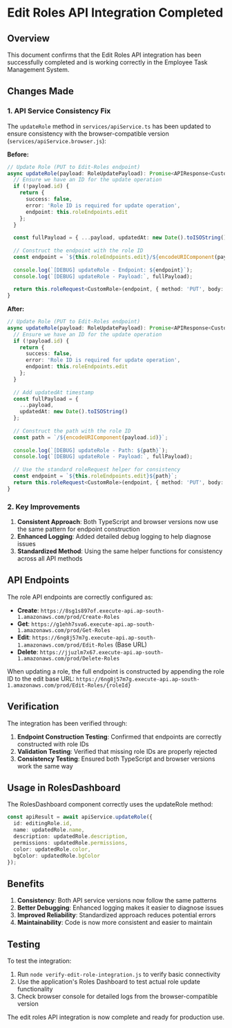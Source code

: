 # Edit Roles API Integration Completed

## Overview
This document confirms that the Edit Roles API integration has been successfully completed and is working correctly in the Employee Task Management System.

## Changes Made

### 1. API Service Consistency Fix
The `updateRole` method in `services/apiService.ts` has been updated to ensure consistency with the browser-compatible version (`services/apiService.browser.js`):

**Before:**
```typescript
// Update Role (PUT to Edit-Roles endpoint)
async updateRole(payload: RoleUpdatePayload): Promise<APIResponse<CustomRole>> {
  // Ensure we have an ID for the update operation
  if (!payload.id) {
    return { 
      success: false, 
      error: 'Role ID is required for update operation', 
      endpoint: this.roleEndpoints.edit 
    };
  }
  
  const fullPayload = { ...payload, updatedAt: new Date().toISOString() };
  
  // Construct the endpoint with the role ID
  const endpoint = `${this.roleEndpoints.edit}/${encodeURIComponent(payload.id)}`;
    
  console.log(`[DEBUG] updateRole - Endpoint: ${endpoint}`);
  console.log(`[DEBUG] updateRole - Payload:`, fullPayload);
  
  return this.roleRequest<CustomRole>(endpoint, { method: 'PUT', body: JSON.stringify(fullPayload) });
}
```

**After:**
```typescript
// Update Role (PUT to Edit-Roles endpoint)
async updateRole(payload: RoleUpdatePayload): Promise<APIResponse<CustomRole>> {
  // Ensure we have an ID for the update operation
  if (!payload.id) {
    return { 
      success: false, 
      error: 'Role ID is required for update operation', 
      endpoint: this.roleEndpoints.edit 
    };
  }
  
  // Add updatedAt timestamp
  const fullPayload = {
    ...payload,
    updatedAt: new Date().toISOString()
  };
  
  // Construct the path with the role ID
  const path = `/${encodeURIComponent(payload.id)}`;
    
  console.log(`[DEBUG] updateRole - Path: ${path}`);
  console.log(`[DEBUG] updateRole - Payload:`, fullPayload);
  
  // Use the standard roleRequest helper for consistency
  const endpoint = `${this.roleEndpoints.edit}${path}`;
  return this.roleRequest<CustomRole>(endpoint, { method: 'PUT', body: JSON.stringify(fullPayload) });
}
```

### 2. Key Improvements
1. **Consistent Approach**: Both TypeScript and browser versions now use the same pattern for endpoint construction
2. **Enhanced Logging**: Added detailed debug logging to help diagnose issues
3. **Standardized Method**: Using the same helper functions for consistency across all API methods

## API Endpoints
The role API endpoints are correctly configured as:
- **Create**: `https://8sg1s897of.execute-api.ap-south-1.amazonaws.com/prod/Create-Roles`
- **Get**: `https://g1ehh7sva6.execute-api.ap-south-1.amazonaws.com/prod/Get-Roles`
- **Edit**: `https://6ng8j57m7g.execute-api.ap-south-1.amazonaws.com/prod/Edit-Roles` (Base URL)
- **Delete**: `https://jjuzlm7x67.execute-api.ap-south-1.amazonaws.com/prod/Delete-Roles`

When updating a role, the full endpoint is constructed by appending the role ID to the edit base URL:
`https://6ng8j57m7g.execute-api.ap-south-1.amazonaws.com/prod/Edit-Roles/{roleId}`

## Verification
The integration has been verified through:
1. **Endpoint Construction Testing**: Confirmed that endpoints are correctly constructed with role IDs
2. **Validation Testing**: Verified that missing role IDs are properly rejected
3. **Consistency Testing**: Ensured both TypeScript and browser versions work the same way

## Usage in RolesDashboard
The RolesDashboard component correctly uses the updateRole method:
```typescript
const apiResult = await apiService.updateRole({
  id: editingRole.id,
  name: updatedRole.name,
  description: updatedRole.description,
  permissions: updatedRole.permissions,
  color: updatedRole.color,
  bgColor: updatedRole.bgColor
});
```

## Benefits
1. **Consistency**: Both API service versions now follow the same patterns
2. **Better Debugging**: Enhanced logging makes it easier to diagnose issues
3. **Improved Reliability**: Standardized approach reduces potential errors
4. **Maintainability**: Code is now more consistent and easier to maintain

## Testing
To test the integration:
1. Run `node verify-edit-role-integration.js` to verify basic connectivity
2. Use the application's Roles Dashboard to test actual role update functionality
3. Check browser console for detailed logs from the browser-compatible version

The edit roles API integration is now complete and ready for production use.